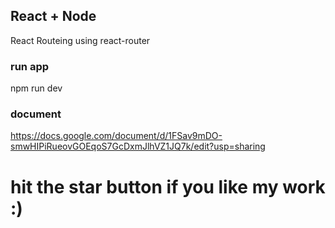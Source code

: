 ## React + Node 

React Routeing using react-router 

### run app 
npm run dev 

### document 

https://docs.google.com/document/d/1FSav9mDO-smwHIPiRueovGOEqoS7GcDxmJlhVZ1JQ7k/edit?usp=sharing



# hit the star button if you like my work :)
